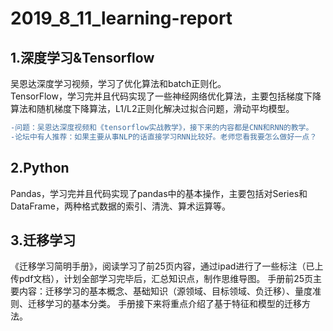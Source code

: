 # 2019_8_11_learning-report
## 1.深度学习&Tensorflow
吴恩达深度学习视频，学习了优化算法和batch正则化。    
TensorFlow，学习完并且代码实现了一些神经网络优化算法，主要包括梯度下降算法和随机梯度下降算法，L1/L2正则化解决过拟合问题，滑动平均模型。
``` diff
-问题：吴恩达深度视频和《tensorflow实战教学》，接下来的内容都是CNN和RNN的教学。
-论坛中有人推荐：如果主要从事NLP的话直接学习RNN比较好。老师您看我要怎么做好一点？ 
```      
## 2.Python
Pandas，学习完并且代码实现了pandas中的基本操作，主要包括对Series和DataFrame，两种格式数据的索引、清洗、算术运算等。
  
## 3.迁移学习
《迁移学习简明手册》，阅读学习了前25页内容，通过ipad进行了一些标注（已上传pdf文档），计划全部学习完毕后，汇总知识点，制作思维导图。 
  手册前25页主要内容：迁移学习的基本概念、基础知识（源领域、目标领域、负迁移）、量度准则、迁移学习的基本分类。
  手册接下来将重点介绍了基于特征和模型的迁移方法。
